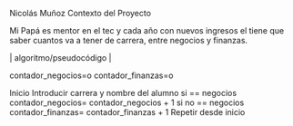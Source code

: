 Nicolás Muñoz
Contexto del Proyecto

Mi Papá es mentor en el tec y cada año con nuevos ingresos el tiene que saber cuantos va a tener de carrera, entre negocios y finanzas.

| algoritmo/pseudocódigo |

contador_negocios=o
contador_finanzas=o

Inicio
Introducir carrera y nombre del alumno
si == negocios
contador_negocios= contador_negocios + 1
si no == negocios
contador_finanzas= contador_finanzas + 1
Repetir desde inicio
